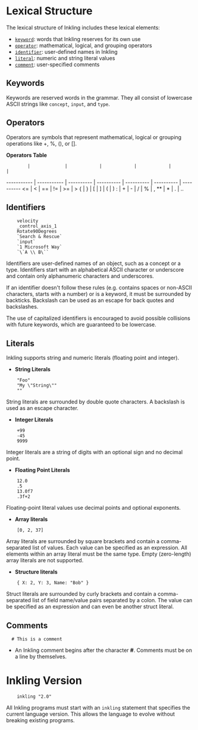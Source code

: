 # Lexical Structure

The lexical structure of Inkling includes these lexical elements:

* [`keyword`][1]: words that Inkling reserves for its own use
* [`operator`][2]: mathematical, logical, and grouping operators
* [`identifier`][3]: user-defined names in Inkling
* [`literal`][4]: numeric and string literal values
* [`comment`][5]: user-specified comments


## Keywords

Keywords are reserved words in the grammar. They all consist of lowercase ASCII strings like `concept`, `input`, and `type`.

## Operators

Operators are symbols that represent mathematical, logical or grouping operations like +, %, (), or [].

**Operators Table**

            |             |            |            |            |            |           
----------- | ----------- | ---------- | ---------- | ---------- | ---------- | ---------- 
<= | < | == | != | >= | >
{ | } | [ | ] | ( | )
: | + | - | / | % | ,
** | * | . | ..


## Identifiers

```inkling2--code
    velocity
    _control_axis_1
    Rotate90Degrees
    `Search & Rescue`
    `input`
    `1 Microsoft Way`
    `\`A \\ B\``
```

Identifiers are user-defined names of an object, such as a concept or a type. Identifiers start with an alphabetical ASCII character or underscore and contain only alphanumeric characters and underscores.

If an identifier doesn't follow these rules (e.g. contains spaces or non-ASCII characters, starts with a number) or is a keyword, it must be surrounded by backticks. Backslash can be used as an escape for back quotes and backslashes.

The use of capitalized identifiers is encouraged to avoid possible collisions with future keywords, which are guaranteed to be lowercase.

## Literals

Inkling supports string and numeric literals (floating point and integer). 

* **String Literals**

```inkling2--code
    "Foo"
    "My \"String\""
    ""
```

String literals are surrounded by double quote characters. A backslash is used as an escape character.

* **Integer Literals**

```inkling2--code
    +99
    -45
    9999
```

Integer literals are a string of digits with an optional sign and no decimal point.

* **Floating Point Literals**

```inkling2--code
    12.0
    .5
    13.0f7
    .3f+2
```

Floating-point literal values use decimal points and optional exponents.

* **Array literals**

```inkling2--code
    [0, 2, 37]
```

Array literals are surrounded by square brackets and contain a comma-separated list of values. Each value can be specified as an expression. All elements within an array literal must be the same type. Empty (zero-length) array literals are not supported.

* **Structure literals**

```inkling2--code
    { X: 2, Y: 3, Name: "Bob" }
```

Struct literals are surrounded by curly brackets and contain a comma-separated list of field name/value pairs separated by a colon. The value can be specified as an expression and can even be another struct literal.

## Comments

```inkling2--code
  # This is a comment
```

* An Inkling comment begins after the character **#**. Comments must be on a line by themselves.

# Inkling Version

```inkling2--code
    inkling "2.0"
```

All Inkling programs must start with an `inkling` statement that specifies the current language version. This allows the language to evolve without breaking existing programs.



[1]: #keywords
[2]: #identifiers
[3]: #literals
[4]: #operators
[5]: #comments

